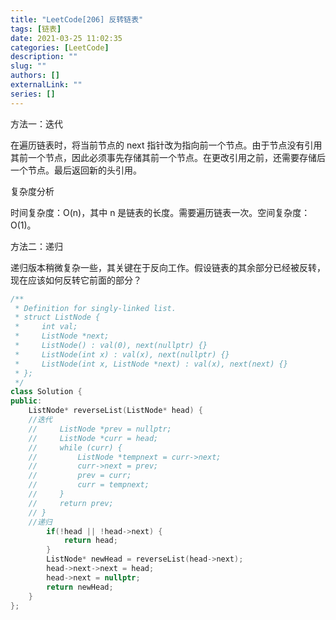 ```yaml
---
title: "LeetCode[206] 反转链表"
tags: [链表]
date: 2021-03-25 11:02:35
categories: [LeetCode]
description: ""
slug: ""
authors: []
externalLink: ""
series: []
---
```


方法一：迭代

在遍历链表时，将当前节点的 next 指针改为指向前一个节点。由于节点没有引用其前一个节点，因此必须事先存储其前一个节点。在更改引用之前，还需要存储后一个节点。最后返回新的头引用。

复杂度分析

时间复杂度：O(n)，其中 n 是链表的长度。需要遍历链表一次。空间复杂度：O(1)。

方法二：递归

递归版本稍微复杂一些，其关键在于反向工作。假设链表的其余部分已经被反转，现在应该如何反转它前面的部分？

<!--more-->

```c++
/**
 * Definition for singly-linked list.
 * struct ListNode {
 *     int val;
 *     ListNode *next;
 *     ListNode() : val(0), next(nullptr) {}
 *     ListNode(int x) : val(x), next(nullptr) {}
 *     ListNode(int x, ListNode *next) : val(x), next(next) {}
 * };
 */
class Solution {
public:
    ListNode* reverseList(ListNode* head) {
    //迭代
    //     ListNode *prev = nullptr;
    //     ListNode *curr = head;
    //     while (curr) {
    //         ListNode *tempnext = curr->next;
    //         curr->next = prev;
    //         prev = curr;
    //         curr = tempnext;
    //     }
    //     return prev;
    // }
    //递归
        if(!head || !head->next) {
            return head;
        }
        ListNode* newHead = reverseList(head->next);
        head->next->next = head;
        head->next = nullptr;
        return newHead;
    }
};
```

